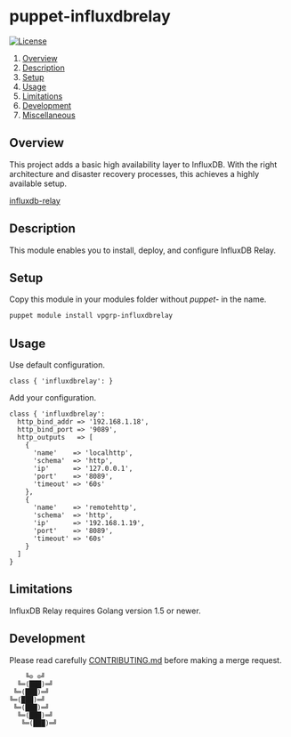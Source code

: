 # puppet-influxdbrelay

[![License][license-img]][license-href]

1. [Overview](#overview)
2. [Description](#module-description)
3. [Setup](#setup)
4. [Usage](#usage)
5. [Limitations](#limitations)
6. [Development](#development)
7. [Miscellaneous](#miscellaneous)

## Overview

This project adds a basic high  availability layer to InfluxDB.  With the right
architecture and disaster recovery processes,  this achieves a highly available
setup.

[influxdb-relay][overview-href]

## Description

This module enables you to install, deploy, and configure InfluxDB Relay.

## Setup

Copy this module in your modules folder without *puppet-* in the name.

```bash
puppet module install vpgrp-influxdbrelay
```

## Usage

Use default configuration.

```puppet
class { 'influxdbrelay': }
```

Add your configuration.

```puppet
class { 'influxdbrelay':
  http_bind_addr => '192.168.1.18',
  http_bind_port => '9089',
  http_outputs   => [
    {
      'name'    => 'localhttp',
      'schema'  => 'http',
      'ip'      => '127.0.0.1',
      'port'    => '8089',
      'timeout' => '60s'
    },
    {
      'name'    => 'remotehttp',
      'schema'  => 'http',
      'ip'      => '192.168.1.19',
      'port'    => '8089',
      'timeout' => '60s'
    }
  ]
}
```

## Limitations

InfluxDB Relay requires Golang version 1.5 or newer.

## Development

Please read carefully [CONTRIBUTING.md][contribute-href]  before making a merge
request.

```
    ╚⊙ ⊙╝
  ╚═(███)═╝
 ╚═(███)═╝
╚═(███)═╝
 ╚═(███)═╝
  ╚═(███)═╝
   ╚═(███)═╝
```

[license-img]: https://img.shields.io/badge/license-Apache-blue.svg
[license-href]: LICENSE
[overview-href]: https://github.com/vente-privee/influxdb-relay
[contribute-href]: CONTRIBUTING.md
